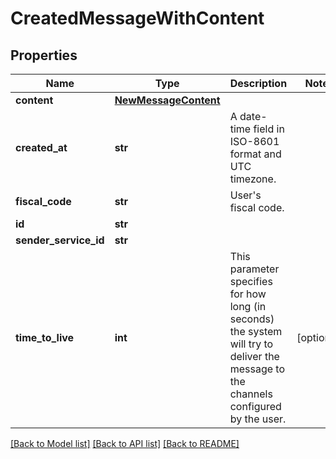 # CreatedMessageWithContent

## Properties
Name | Type | Description | Notes
------------ | ------------- | ------------- | -------------
**content** | [**NewMessageContent**](NewMessageContent.md) |  | 
**created_at** | **str** | A date-time field in ISO-8601 format and UTC timezone. | 
**fiscal_code** | **str** | User&#x27;s fiscal code. | 
**id** | **str** |  | 
**sender_service_id** | **str** |  | 
**time_to_live** | **int** | This parameter specifies for how long (in seconds) the system will try to deliver the message to the channels configured by the user. | [optional] 

[[Back to Model list]](../README.md#documentation-for-models) [[Back to API list]](../README.md#documentation-for-api-endpoints) [[Back to README]](../README.md)

